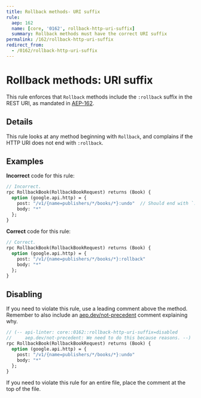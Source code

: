 ```yaml
---
title: Rollback methods- URI suffix
rule:
  aep: 162
  name: [core, '0162', rollback-http-uri-suffix]
  summary: Rollback methods must have the correct URI suffix
permalink: /162/rollback-http-uri-suffix
redirect_from:
  - /0162/rollback-http-uri-suffix
---
```


# Rollback methods: URI suffix

This rule enforces that `Rollback` methods include the `:rollback` suffix
in the REST URI, as mandated in [AEP-162][].

## Details

This rule looks at any method beginning with `Rollback`, and
complains if the HTTP URI does not end with `:rollback`.

## Examples

**Incorrect** code for this rule:

```proto
// Incorrect.
rpc RollbackBook(RollbackBookRequest) returns (Book) {
  option (google.api.http) = {
    post: "/v1/{name=publishers/*/books/*}:undo"  // Should end with `:rollback`
    body: "*"
  };
}
```

**Correct** code for this rule:

```proto
// Correct.
rpc RollbackBook(RollbackBookRequest) returns (Book) {
  option (google.api.http) = {
    post: "/v1/{name=publishers/*/books/*}:rollback"
    body: "*"
  };
}
```

## Disabling

If you need to violate this rule, use a leading comment above the method.
Remember to also include an [aep.dev/not-precedent][] comment explaining why.

```proto
// (-- api-linter: core::0162::rollback-http-uri-suffix=disabled
//     aep.dev/not-precedent: We need to do this because reasons. --)
rpc RollbackBook(RollbackBookRequest) returns (Book) {
  option (google.api.http) = {
    post: "/v1/{name=publishers/*/books/*}:undo"
    body: "*"
  };
}
```

If you need to violate this rule for an entire file, place the comment at the
top of the file.

[aep-162]: https://aep.dev/162
[aep.dev/not-precedent]: https://aep.dev/not-precedent

